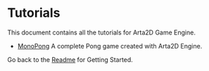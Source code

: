 # Tutorials

This document contains all the tutorials for Arta2D Game Engine.

* [MonoPong](monopong.md)
  A complete Pong game created with Arta2D Engine.

Go back to the [Readme](../README.md) for Getting Started.
